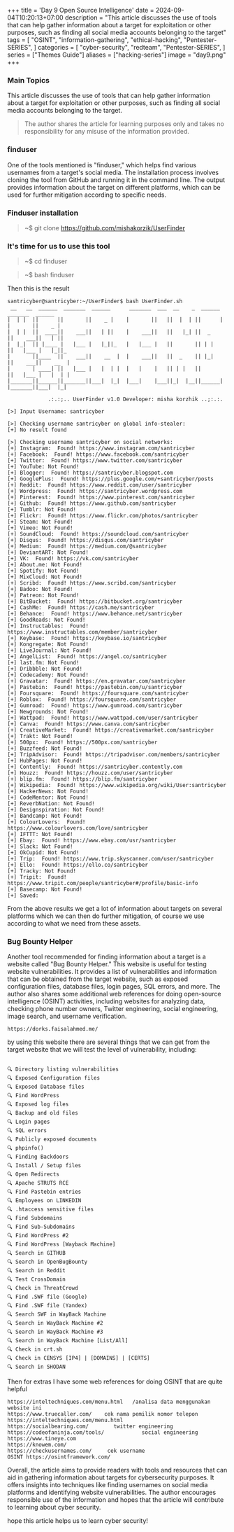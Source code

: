 +++
title = 'Day 9 Open Source Intelligence'
date = 2024-09-04T10:20:13+07:00
description = "This article discusses the use of tools that can help gather information about a target for exploitation or other purposes, such as finding all social media accounts belonging to the target"
tags = [
    "OSINT",
    "information-gathering",
    "ethical-hacking",
    "Pentester-SERIES",
]
categories = [
    "cyber-security",
    "redteam",
    "Pentester-SERIES",
]
series = ["Themes Guide"]
aliases = ["hacking-series"]
image = "day9.png"
+++

### Main Topics
This article discusses the use of tools that can help gather information about a target for exploitation or other purposes, such as finding all social media accounts belonging to the target. 

> The author shares the article for learning purposes only and takes no responsibility for any misuse of the information provided.

### finduser

One of the tools mentioned is "finduser," which helps find various usernames from a target's social media. The installation process involves cloning the tool from GitHub and running it in the command line. The output provides information about the target on different platforms, which can be used for further mitigation according to specific needs.

### Finduser installation

> ~$ git clone https://github.com/mishakorzik/UserFinder



### It's time for us to use this tool
> ~$ cd finduser

> ~$ bash finduser


Then this is the result

````
santricyber@santricyber:~/UserFinder$ bash UserFinder.sh 
 __   __  ______  _______  ______      _______  ___  __    _  ______   _______  ______ 
|  | |  ||      ||       ||    _ |    |       ||   ||  |  | ||      | |       ||    _ |
|  | |  ||  ____||    ___||   | ||    |    ___||   ||   |_| ||  _    ||    ___||   | ||
|  |_|  || |____ |   |___ |   |_||_   |   |___ |   ||       || | |   ||   |___ |   |_||_ 
|       ||____  ||    ___||    __  |  |    ___||   ||  _    || |_|   ||    ___||    __  |
|       | ____| ||   |___ |   |  | |  |   |    |   || | |   ||       ||   |___ |   |  | |
|_______||______||_______||___|  |_|  |___|    |___||_|  |__||______| |_______||___|  |_|

             .:.:;.. UserFinder v1.0 Developer: misha korzhik ..;:.:.

[>] Input Username: santricyber

[>] Checking username santricyber on global info-stealer: 
[+] No result found

[>] Checking username santricyber on social networks: 
[+] Instagram:  Found! https://www.instagram.com/santricyber
[+] Facebook:  Found! https://www.facebook.com/santricyber
[+] Twitter:  Found! https://www.twitter.com/santricyber
[+] YouTube: Not Found!
[+] Blogger:  Found! https://santricyber.blogspot.com
[+] GooglePlus:  Found! https://plus.google.com/+santricyber/posts
[+] Reddit:  Found! https://www.reddit.com/user/santricyber
[+] Wordpress:  Found! https://santricyber.wordpress.com
[+] Pinterest:  Found! https://www.pinterest.com/santricyber
[+] Github:  Found! https://www.github.com/santricyber
[+] Tumblr: Not Found!
[+] Flickr:  Found! https://www.flickr.com/photos/santricyber
[+] Steam: Not Found!
[+] Vimeo: Not Found!
[+] SoundCloud:  Found! https://soundcloud.com/santricyber
[+] Disqus:  Found! https://disqus.com/santricyber
[+] Medium:  Found! https://medium.com/@santricyber
[+] DeviantART: Not Found!
[+] VK:  Found! https://vk.com/santricyber
[+] About.me: Not Found!
[+] Spotify: Not Found!
[+] MixCloud: Not Found!
[+] Scribd:  Found! https://www.scribd.com/santricyber
[+] Badoo: Not Found!
[+] Patreon: Not Found!
[+] BitBucket:  Found! https://bitbucket.org/santricyber
[+] CashMe:  Found! https://cash.me/santricyber
[+] Behance:  Found! https://www.behance.net/santricyber
[+] GoodReads: Not Found!
[+] Instructables:  Found! https://www.instructables.com/member/santricyber
[+] Keybase:  Found! https://keybase.io/santricyber
[+] Kongregate: Not Found!
[+] LiveJournal: Not Found!
[+] AngelList:  Found! https://angel.co/santricyber
[+] last.fm: Not Found!
[+] Dribbble: Not Found!
[+] Codecademy: Not Found!
[+] Gravatar:  Found! https://en.gravatar.com/santricyber
[+] Pastebin:  Found! https://pastebin.com/u/santricyber
[+] Foursquare:  Found! https://foursquare.com/santricyber
[+] Roblox:  Found! https://foursquare.com/santricyber
[+] Gumroad:  Found! https://www.gumroad.com/santricyber
[+] Newgrounds: Not Found!
[+] Wattpad:  Found! https://www.wattpad.com/user/santricyber
[+] Canva:  Found! https://www.canva.com/santricyber
[+] CreativeMarket:  Found! https://creativemarket.com/santricyber
[+] Trakt: Not Found!
[+] 500px:  Found! https://500px.com/santricyber
[+] Buzzfeed: Not Found!
[+] TripAdvisor:  Found! https://tripadvisor.com/members/santricyber
[+] HubPages: Not Found!
[+] Contently:  Found! https://santricyber.contently.com
[+] Houzz:  Found! https://houzz.com/user/santricyber
[+] blip.fm:  Found! https://blip.fm/santricyber
[+] Wikipedia:  Found! https://www.wikipedia.org/wiki/User:santricyber
[+] HackerNews: Not Found!
[+] CodeMentor: Not Found!
[+] ReverbNation: Not Found!
[+] Designspiration: Not Found!
[+] Bandcamp: Not Found!
[+] ColourLovers:  Found! https://www.colourlovers.com/love/santricyber
[+] IFTTT: Not Found!
[+] Ebay:  Found! https://www.ebay.com/usr/santricyber
[+] Slack: Not Found!
[+] OkCupid: Not Found!
[+] Trip:  Found! https://www.trip.skyscanner.com/user/santricyber
[+] Ello:  Found! https://ello.co/santricyber
[+] Tracky: Not Found!
[+] Tripit:  Found! https://www.tripit.com/people/santricyber#/profile/basic-info
[+] Basecamp: Not Found!
[+] Saved: 

````

From the above results we get a lot of information about targets on several platforms which we can then do further mitigation, of course we use according to what we need from these assets.

### Bug Bounty Helper

Another tool recommended for finding information about a target is a website called "Bug Bounty Helper." This website is useful for testing website vulnerabilities. It provides a list of vulnerabilities and information that can be obtained from the target website, such as exposed configuration files, database files, login pages, SQL errors, and more. The author also shares some additional web references for doing open-source intelligence (OSINT) activities, including websites for analyzing data, checking phone number owners, Twitter engineering, social engineering, image search, and username verification.

````
https://dorks.faisalahmed.me/

````

by using this website there are several things that we can get from the target website that we will test the level of vulnerability, including:

`````

🔍 Directory listing vulnerabilities
🔍 Exposed Configuration files
🔍 Exposed Database files
🔍 Find WordPress
🔍 Exposed log files
🔍 Backup and old files
🔍 Login pages
🔍 SQL errors
🔍 Publicly exposed documents
🔍 phpinfo()
🔍 Finding Backdoors
🔍 Install / Setup files
🔍 Open Redirects
🔍 Apache STRUTS RCE
🔍 Find Pastebin entries
🔍 Employees on LINKEDIN
🔍 .htaccess sensitive files
🔍 Find Subdomains
🔍 Find Sub-Subdomains
🔍 Find WordPress #2
🔍 Find WordPress [Wayback Machine]
🔍 Search in GITHUB
🔍 Search in OpenBugBounty
🔍 Search in Reddit
🔍 Test CrossDomain
🔍 Check in ThreatCrowd
🔍 Find .SWF file (Google)
🔍 Find .SWF file (Yandex)
🔍 Search SWF in WayBack Machine
🔍 Search in WayBack Machine #2
🔍 Search in WayBack Machine #3
🔍 Search in WayBack Machine [List/All]
🔍 Check in crt.sh
🔍 Check in CENSYS [IP4] | [DOMAINS] | [CERTS]
🔍 Search in SHODAN

`````

Then for extras I have some web references for doing OSINT that are quite helpful

``````
https://inteltechniques.com/menu.html   /analisa data menggunakan website ini
https://www.truecaller.com/    cek nama pemilik nomor telepon  
https://inteltechniques.com/menu.html
https://socialbearing.com/        twitter engineering
https://codeofaninja.com/tools/            social engineering
https://www.tineye.com
https://knowem.com/
https://checkusernames.com/     cek username
OSINT https://osintframework.com/

``````


Overall, the article aims to provide readers with tools and resources that can aid in gathering information about targets for cybersecurity purposes. It offers insights into techniques like finding usernames on social media platforms and identifying website vulnerabilities. The author encourages responsible use of the information and hopes that the article will contribute to learning about cyber security.

hope this article helps us to learn cyber security!